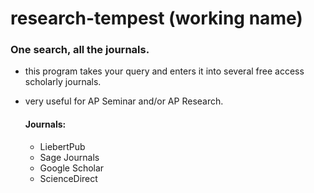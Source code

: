 # research-tempest (working name)
### One search, all the journals.
- this program takes your query and enters it into several free access scholarly journals.
- very useful for AP Seminar and/or AP Research.

  #### Journals:
  - LiebertPub
  - Sage Journals
  - Google Scholar
  - ScienceDirect
    
